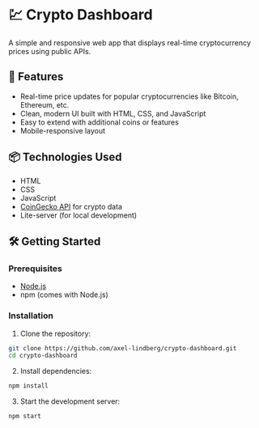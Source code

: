 # 💹 Crypto Dashboard

A simple and responsive web app that displays real-time cryptocurrency prices using public APIs.

## 🚀 Features

- Real-time price updates for popular cryptocurrencies like Bitcoin, Ethereum, etc.
- Clean, modern UI built with HTML, CSS, and JavaScript
- Easy to extend with additional coins or features
- Mobile-responsive layout

## 📦 Technologies Used

- HTML
- CSS
- JavaScript
- [CoinGecko API](https://www.coingecko.com/en/api) for crypto data
- Lite-server (for local development)

## 🛠️ Getting Started

### Prerequisites

- [Node.js](https://nodejs.org/)
- npm (comes with Node.js)

### Installation

1. Clone the repository:

```bash
git clone https://github.com/axel-lindberg/crypto-dashboard.git
cd crypto-dashboard
```
2. Install dependencies:

```bash
npm install
```
3. Start the development server:

```bash
npm start
```
